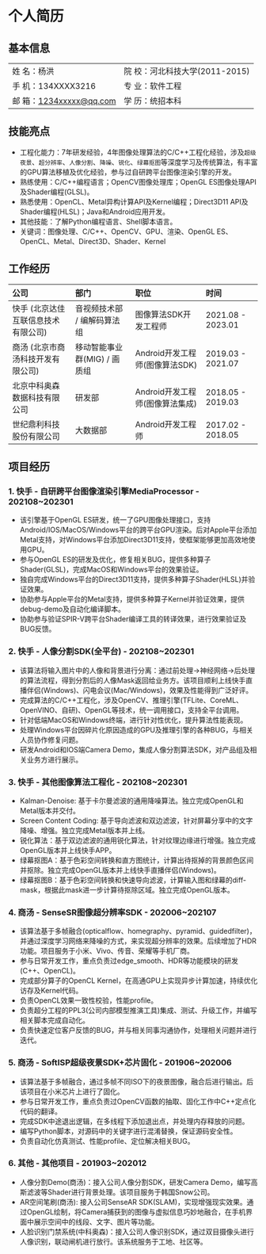
# 个人简历

## 基本信息

|                      |                            |
|----------------------|----------------------------|
| 姓 名：杨洪               | 院 校：河北科技大学(2011-2015) |
| 手 机：134XXXX3216      | 专 业：软件工程                   |
| 邮 箱：1234xxxxx@qq.com | 学 历：统招本科                   |

## 技能亮点
* 工程化能力：7年研发经验，4年图像处理算法的C/C++工程化经验，涉及`超级夜景`、`超分辨率`、`人像分割`、`降噪`、`锐化`、`绿幕抠图`等深度学习及传统算法，有丰富的GPU算法移植及优化经验，参与过自研跨平台图像渲染引擎的开发。
* 熟练使用：C/C++编程语言；OpenCV图像处理库；OpenGL ES图像处理API及Shader编程(GLSL)。
* 熟悉使用：OpenCL、Metal异构计算API及Kernel编程；Direct3D11 API及Shader编程(HLSL)；Java和Android应用开发。
* 其他技能：了解Python编程语言、Shell脚本语言。
* 关键词：图像处理、C/C++、OpenCV、GPU、渲染、OpenGL ES、OpenCL、Metal、Direct3D、Shader、Kernel

## 工作经历

| 公司                  | 部门                 | 职位                    | 时间                |
|:--------------------|:-------------------|:----------------------|:------------------|
| 快手 (北京达佳互联信息技术有限公司) | 音视频技术部 / 编解码算法组    | 图像算法SDK开发工程师          | 2021.08 - 2023.01 |
| 商汤 (北京市商汤科技开发有限公司)  | 移动智能事业群(MIG) / 画质组 | Android开发工程师(图像算法SDK) | 2019.03 - 2021.07 |
| 北京中科奥森数据科技有限公司      | 研发部                | Android开发工程师(图像算法集成)  | 2018.05 - 2019.03 |
| 世纪鼎利科技股份有限公司        | 大数据部               | Android开发工程师  | 2017.02 - 2018.05 |

## 项目经历

### 1. 快手 - 自研跨平台图像渲染引擎MediaProcessor - 202108~202301
* 该引擎基于OpenGL ES研发，统一了GPU图像处理接口，支持Android/IOS/MacOS/Windows平台的跨平台GPU渲染。后对Apple平台添加Metal支持，对Windows平台添加Direct3D11支持，使框架能够更加高效地使用GPU。
* 参与OpenGL ES的研发及优化，修复相关BUG，提供多种算子Shader(GLSL)，完成MacOS和Windows平台的效果验证。
* 独自完成Windows平台的Direct3D11支持，提供多种算子Shader(HLSL)并验证效果。
* 协助参与Apple平台的Metal支持，提供多种算子Kernel并验证效果，提供debug-demo及自动化编译脚本。
* 协助参与验证SPIR-V跨平台Shader编译工具的转译效果，进行效果验证及BUG反馈。

### 2. 快手 - 人像分割SDK(全平台) - 202108~202301
* 该算法将输入图片中的人像和背景进行分离：通过前处理->神经网络->后处理的算法流程，得到分割后的人像Mask返回给业务方。该项目顺利上线快手直播伴侣(Windows)、闪电会议(Mac/Windows)，效果及性能得到广泛好评。
* 完成算法的C/C++工程化，涉及OpenCV、推理引擎(TFLite、CoreML、OpenVINO、自研)、OpenGL等技术，统一调用接口，支持全平台调用。
* 针对低端MacOS和Windows终端，进行针对性优化，提升算法性能表现。
* 处理Windows平台因碎片化原因造成的GPU及推理引擎的各种BUG，与相关人员协作修复问题。
* 研发Android和IOS端Camera Demo，集成人像分割算法SDK，对产品组及相关业务方进行展示。

### 3. 快手 - 其他图像算法工程化 - 202108~202301
* Kalman-Denoise: 基于卡尔曼滤波的通用降噪算法。独立完成OpenGL和Metal版本并交付。
* Screen Content Coding: 基于导向滤波和双边滤波，针对屏幕分享中的文字降噪、增强。独立完成Metal版本并上线。
* 锐化算法：基于双边滤波的通用锐化算法，针对纹理边缘进行增强。独立完成OpenGL版本并上线快手APP。
* 绿幕抠图A：基于色彩空间转换和直方图统计，计算出待抠掉的背景颜色区间并抠除。独立完成OpenGL版本并上线快手直播伴侣(Windows)。
* 绿幕抠图B：基于色彩空间转换和快速导向滤波，计算输入图和绿幕的diff-mask，根据此mask进一步计算待抠除区域。独立完成OpenGL版本。

### 4. 商汤 - SenseSR图像超分辨率SDK - 202006~202107
* 该算法基于多帧融合(opticalflow、homegraphy、pyramid、guidedfilter)，并通过深度学习网络来降噪的方式，来实现超分辨率的效果。后续增加了HDR功能。项目服务于小米、Vivo、传音、荣耀等手机厂商。
* 参与日常开发工作，重点负责过edge_smooth、HDR等功能模块的研发(C++、OpenCL)。
* 完成部分算子的OpenCL Kernel，在高通GPU上实现异步计算加速，持续优化访存及Kernel代码。
* 负责OpenCL效果一致性校验，性能profile。
* 负责超分工程的PPL3(公司内部模型推演工具)集成、测试、升级工作，并编写相关脚本完成自动化。
* 负责快速定位客户反馈的BUG，并与相关同事沟通协作，处理相关问题并进行迭代。

### 5. 商汤 - SoftISP超级夜景SDK+芯片固化 - 201906~202006
* 该算法基于多帧融合，通过多帧不同ISO下的夜景图像，融合后进行输出。后该项目在小米芯片上进行了固化。
* 参与日常开发工作，重点负责过OpenCV函数的抽取、固化工作中C++定点化代码的翻译。
* 完成SDK中途退出逻辑，在多线程下添加退出点，并处理内存释放的问题。
* 编写Python脚本，对源码中的关键字进行混淆替换，保证源码安全性。
* 负责自动化仿真测试、性能profile、定位解决相关BUG。

### 6. 其他 - 其他项目 - 201903~202012
* 人像分割Demo(商汤)：接入公司人像分割SDK，研发Camera Demo，编写高斯滤波等Shader进行背景处理。该项目服务于韩国Snow公司。
* AR空间笔刷(商汤): 接入公司SenseAR SDK(SLAM)，实现增强现实效果。通过OpenGL绘制，将Camera捕获到的图像与虚拟信息巧妙地融合，在手机界面中展示空间中的线段、文字、图片等功能。
* 人脸识别门禁系统(中科奥森)：接入公司人像识别SDK，通过双目摄像头进行人像识别，联动闸机进行放行。该系统服务于工地、社区等。